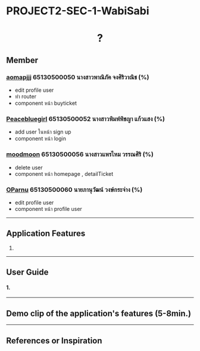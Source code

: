 # PROJECT2-SEC-1-WabiSabi

<h1 align="center">?</h1>

## Member

### [aomapjjj](https://github.com/aomapjjj) 65130500050 นางสาวพาณิภัค จงศิริวาณิช (%)
  - edit profile user
  - ทำ router
  - component หน้า buyticket

### [Peacebluegirl](https://github.com/Peacebluegirl) 65130500052 นางสาวพิมพ์พิชญา แก้วแสง (%)
  - add user ในหน้า sign up
  - component หน้า login

### [moodmoon](https://github.com/moodmoon) 65130500056 นางสาวแพรไหม วรรณศิริ (%)
  - delete user 
  - component หน้า homepage , detailTicket

### [OParnu](https://github.com/OParnu) 65130500060 นายภานุวัฒน์ วงษ์กระจ่าง (%)
 - edit profile user
 - component หน้า profile user
 

---

## Application Features

1. 

---

## User Guide
#### 1. 

---

## Demo clip of the application's features (5-8min.)
[]()

---

## References or Inspiration


